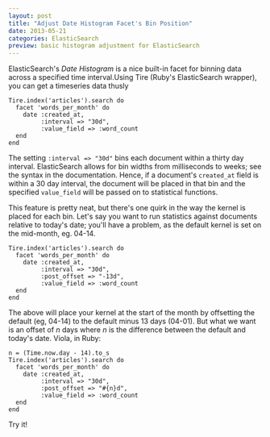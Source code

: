 ```yaml
---
layout: post
title: "Adjust Date Histogram Facet's Bin Position"
date: 2013-05-21
categories: ElasticSearch
preview: basic histogram adjustment for ElasticSearch
---
```


ElasticSearch's *Date Histogram* is a nice built-in facet for binning data across a specified time interval.Using Tire (Ruby's ElasticSearch wrapper), you can get a timeseries data thusly

    Tire.index('articles').search do
      facet 'words_per_month' do
        date :created_at,
             :interval => "30d",
             :value_field => :word_count
      end
    end

The setting `:interval => "30d"` bins each document within a thirty day interval. ElasticSearch allows for bin widths from milliseconds to weeks; see the syntax in the documentation. Hence, if a document's `created_at` field is within a 30 day interval, the document will be placed in that bin and the specified `value_field` will be passed on to statistical functions.

This feature is pretty neat, but there's one quirk in the way the kernel is placed for each bin. Let's say you want to run statistics against documents relative to today's date; you'll have a problem, as the default kernel is set on the mid-month, eg. 04-14.

    Tire.index('articles').search do
      facet 'words_per_month' do
        date :created_at,
             :interval => "30d",
             :post_offset => "-13d",
             :value_field => :word_count
      end
    end

The above will place your kernel at the start of the month by offsetting the default (eg, 04-14) to the default minus 13 days (04-01). But what we want is an offset of *n* days where *n* is the difference between the default and today's date. Viola, in Ruby:

    n = (Time.now.day - 14).to_s
    Tire.index('articles').search do
      facet 'words_per_month' do
        date :created_at,
             :interval => "30d",
             :post_offset => "#{n}d",
             :value_field => :word_count
      end
    end

Try it!
